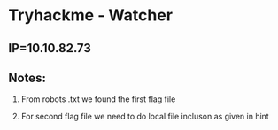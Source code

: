 #   Tryhackme - Watcher

##  IP=10.10.82.73

##  Notes:
1.  From robots .txt we found the first flag file

2.  For second flag file we need to do local file incluson as given in hint
```bash


```